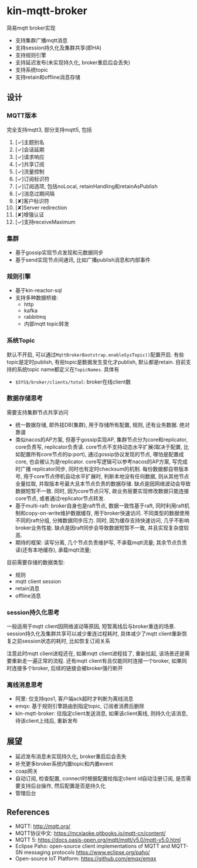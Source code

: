 # kin-mqtt-broker

简易mqtt broker实现

* 支持集群广播mqtt消息
* 支持session持久化及集群共享(即HA)
* 支持规则引擎
* 支持延迟发布(未实现持久化, broker重启后会丢失)
* 支持系统topic
* 支持retain和offline消息存储

## 设计

### MQTT版本

完全支持mqtt3, 部分支持mqtt5, 包括

1. [✓]主题别名
2. [✓]会话延期
3. [✓]请求响应
4. [✓]共享订阅
5. [✓]流量控制
6. [✓]订阅标识符
7. [✓]订阅选项, 包括noLocal, retainHandling和retainAsPublish
8. [✓]消息过期间隔
9. [✘]客户标识符
10. [✘]Server redirection
11. [✘]增强认证
12. [✓]支持receiveMaximum

### 集群

* 基于gossip实现节点发现和元数据同步
* 基于send实现节点间通讯, 比如广播publish消息和内部事件

### 规则引擎

* 基于kin-reactor-sql
* 支持多种数据桥接:
  * http
  * kafka
  * rabbitmq
  * 内部mqtt topic转发

### 系统Topic

默认不开启, 可以通过`MqttBrokerBootstrap.enableSysTopic()`配置开启. 有些topic是定时publish, 有些topic是数据发生变化才publish,
默认都是retain.
目前支持的系统topic name都定义在`TopicNames`. 具体有

* `$SYS$/broker/clients/total`: broker在线client数

### 数据存储思考

需要支持集群节点共享访问

* 统一数据存储, 即外挂DB(集群), 用于存储所有配置, 规则, 还有业务数据. 绝对靠谱
* 类似nacos的AP方案, 但基于gossip实现AP, 集群节点分为core和replicator, core负责写, replicator负责读.
  core节点不支持动态水平扩展(取决于配置, 比如配置所有core节点的ip:port),
  通过gossip协议发现的节点, 哪怕是配置成core, 也会被认为是replicator. core写逻辑可以参考nacos的AP方案, 写完成时广播
  replicator同步,
  同时也有定时checksum的机制. 每份数据都自带版本号, 用于core节点停机自动水平扩展时, 判断本地没有任何数据, 则从其他节点全量拉取,
  并取版本号最大且本节点负责的数据存储.
  缺点是因网络波动会导致数据短暂不一致. 同时, 因为core节点只写, 故业务层要实现修改数据只能连接core节点,
  或者通过replicator节点转发.
* 基于multi-raft: broker自身也是raft节点, 数据一致性基于raft, 同时利用raft机制和copy-on-write维护数据缓存, 用于broker快速访问.
  不同类型的数据使用不同的raft分组, 分摊数据同步压力.
  同时, 因为缓存支持快速访问, 几乎不影响broker业务性能. 缺点是因raft同步会导致数据短暂不一致, 并且实现复杂度较高.
* 期待的框架: 读写分离, 几个节点负责维护写, 不承载mqtt流量; 其余节点负责读(还有本地缓存), 承载mqtt流量;

目前需要存储的数据类型:

* 规则
* mqtt client session
* retain消息
* offline消息

### session持久化思考

一般适用于mqtt client因网络波动等原因, 短暂离线后与broker重连的场景. session持久化及集群共享可以减少重连过程耗时,
具体减少了mqtt client重新恢复之前session状态的耗时, 比如恢复订阅关系

注意此时mqtt client进程还在, 如果mqtt client进程挂了, 重新拉起, 该场景还是需要重新走一遍正常的流程. 还有mqtt
client有且仅能同时连接一个broker, 如果同时连接多个broker, 后续的链接会被broker强行断开

### 离线消息思考

* 阿里: 仅支持qos1, 客户端ack超时才判断为离线消息
* emqx: 基于规则引擎路由到指定topic, 订阅者消费后删除
* kin-mqtt-broker: 往指定client发送消息, 如果该client离线, 则持久化该消息, 待该client上线后, 重新发布

## 展望

* 延迟发布消息未实现持久化, broker重启后会丢失
* 补充更多broker系统内置topic和内置event
* coap网关
* 自动订阅, 检查配置, connect时根据配置给指定client id自动注册订阅, 是否需要支持后台操作, 然后配置是否是持久化
* 管理后台

## References

* MQTT: http://mqtt.org/
* MQTT协议中文: https://mcxiaoke.gitbooks.io/mqtt-cn/content/
* MQTT 5: https://docs.oasis-open.org/mqtt/mqtt/v5.0/mqtt-v5.0.html
* Eclipse Paho: open-source client implementations of MQTT and MQTT-SN messaging protocols https://www.eclipse.org/paho/
* Open-source IoT Platform: https://github.com/emqx/emqx